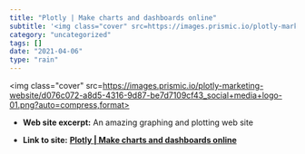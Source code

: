 ```yaml
---
title: "Plotly | Make charts and dashboards online"
subtitle: '<img class="cover" src=https://images.prismic.io/plotly-marketing-website/d076c072-a8d5-4316-9d87-be...'
category: "uncategorized"
tags: []
date: "2021-04-06"
type: "rain"
---
```

<img class="cover" src=https://images.prismic.io/plotly-marketing-website/d076c072-a8d5-4316-9d87-be7d7109cf43_social+media+logo-01.png?auto=compress,format>



* **Web site excerpt:** An amazing graphing and plotting web site

* **Link to site:** **[Plotly | Make charts and dashboards online](https://plot.ly/#/)**